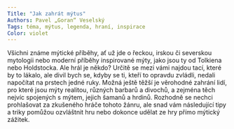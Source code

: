 ```yaml
---
Title: "Jak zahrát mýtus"
Authors: Pavel „Goran“ Veselský
Tags: téma, mýtus, legenda, hraní, inspirace
Color: violet
---
```

Všichni známe mýtické příběhy, ať
už jde o řeckou, irskou či severskou
mytologii nebo moderní příběhy
inspirované mýty, jako jsou ty od
Tolkiena nebo Holdstocka. Ale hrál
je někdo? Určitě se mezi vámi najdou
tací, které by to lákalo, ale divil
bych se, kdyby se ti, kteří to opravdu
zvládli, nedali napočítat na prstech
jedné ruky. Možná ještě těžší
je věrohodné zahrání lidí, pro které
jsou mýty realitou, různých barbarů
a divochů, a zejména těch nejvíc
spojených s mýtem, jejich šamanů
a hrdinů. Rozhodně se nechci prohlašovat
za zkušeného hráče tohoto
žánru, ale snad vám následující tipy
a triky pomůžou ozvláštnit hru nebo
dokonce udělat ze hry přímo mýtický
zážitek.
